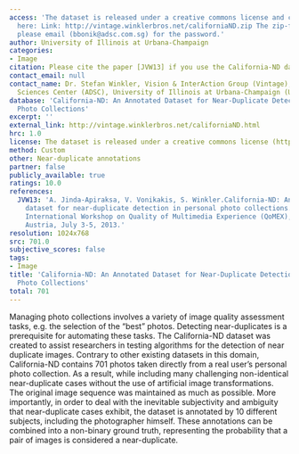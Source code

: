 ```yaml
---
access: 'The dataset is released under a creative commons license and can be downloaded
  here: Link: http://vintage.winklerbros.net/californiaND.zip The zip-file is encrypted;
  please email (bbonik@adsc.com.sg) for the password.'
author: University of Illinois at Urbana-Champaign
categories:
- Image
citation: Please cite the paper [JVW13] if you use the California-ND dataset.
contact_email: null
contact_name: Dr. Stefan Winkler, Vision & InterAction Group (Vintage), Advanced Digital
  Sciences Center (ADSC), University of Illinois at Urbana-Champaign (UIUC), (http://stefan.winkler.net/)
database: 'California-ND: An Annotated Dataset for Near-Duplicate Detection in Personal
  Photo Collections'
excerpt: ''
external_link: http://vintage.winklerbros.net/californiaND.html
hrc: 1.0
license: The dataset is released under a creative commons license (http://creativecommons.org/licenses/by-nc-nd/3.0/).
method: Custom
other: Near-duplicate annotations
partner: false
publicly_available: true
ratings: 10.0
references:
  JVW13: 'A. Jinda-Apiraksa, V. Vonikakis, S. Winkler.California-ND: An annotated
    dataset for near-duplicate detection in personal photo collections. Proc. 5th
    International Workshop on Quality of Multimedia Experience (QoMEX), Klagenfurt,
    Austria, July 3-5, 2013.'
resolution: 1024x768
src: 701.0
subjective_scores: false
tags:
- Image
title: 'California-ND: An Annotated Dataset for Near-Duplicate Detection in Personal
  Photo Collections'
total: 701
---
```


Managing photo collections involves a variety of image quality assessment tasks, e.g. the selection of the “best” photos. Detecting near-duplicates is a prerequisite for automating these tasks. The California-ND dataset was created to assist researchers in testing algorithms for the detection of near duplicate images. Contrary to other existing datasets in this domain, California-ND contains 701 photos taken directly from a real user’s personal photo collection. As a result, while including many challenging non-identical near-duplicate cases without the use of artificial image transformations. The original image sequence was maintained as much as possible. More importantly, in order to deal with the inevitable subjectivity and ambiguity that near-duplicate cases exhibit, the dataset is annotated by 10 different subjects, including the photographer himself. These annotations can be combined into a non-binary ground truth, representing the probability that a pair of images is considered a near-duplicate.